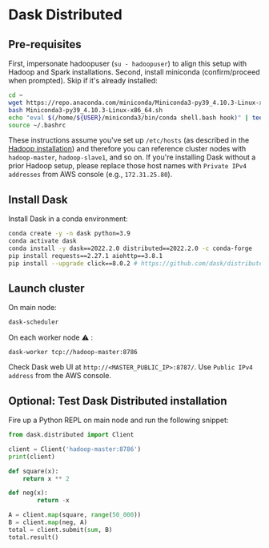 # Dask Distributed

## Pre-requisites

First, impersonate hadoopuser (`su - hadoopuser`) to align this setup with Hadoop and Spark installations.
Second, install miniconda (confirm/proceed when prompted). Skip if it's already installed:

```bash
cd ~
wget https://repo.anaconda.com/miniconda/Miniconda3-py39_4.10.3-Linux-x86_64.sh
bash Miniconda3-py39_4.10.3-Linux-x86_64.sh
echo "eval $(/home/${USER}/miniconda3/bin/conda shell.bash hook)" | tee ~/.bashrc
source ~/.bashrc
```

These instructions assume you've set up `/etc/hosts` (as described in the [Hadoop installation](./HADOOP.md)) and therefore you can reference cluster nodes with `hadoop-master`, `hadoop-slave1`, and so on.
If you're installing Dask without a prior Hadoop setup, please replace those host names with `Private IPv4 addresses` from AWS console (e.g., `172.31.25.80`).

## Install Dask

Install Dask in a conda environment:

```bash
conda create -y -n dask python=3.9
conda activate dask
conda install -y dask==2022.2.0 distributed==2022.2.0 -c conda-forge
pip install requests==2.27.1 aiohttp==3.8.1
pip install --upgrade click==8.0.2 # https://github.com/dask/distributed/issues/6013
```

## Launch cluster

On main node:

```bash
dask-scheduler
```

On each worker node :warning: :

```
dask-worker tcp://hadoop-master:8786
```

Check Dask web UI at `http://<MASTER_PUBLIC_IP>:8787/`. 
Use `Public IPv4 address` from the AWS console.

## Optional: Test Dask Distributed installation

Fire up a Python REPL on main node and run the following snippet:

```python
from dask.distributed import Client

client = Client('hadoop-master:8786')
print(client)

def square(x):
    return x ** 2

def neg(x):
        return -x

A = client.map(square, range(50_000))
B = client.map(neg, A)
total = client.submit(sum, B)
total.result()
```

